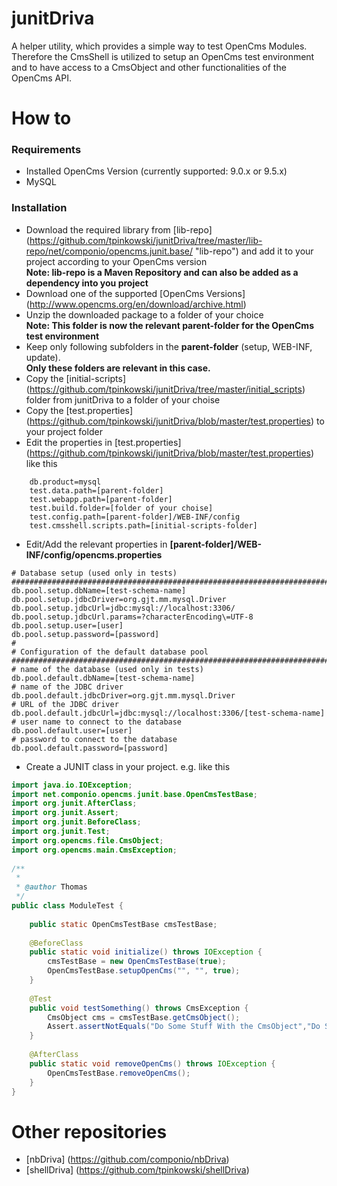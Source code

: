 junitDriva
=======
A helper utility, which provides a simple way to test OpenCms Modules.
Therefore the CmsShell is utilized to setup an OpenCms test environment and to have access to a CmsObject and other functionalities of the OpenCms API.

How to
=======
### Requirements ###
* Installed OpenCms Version (currently supported: 9.0.x or 9.5.x)
* MySQL

### Installation ###
* Download the required library from [lib-repo]
(https://github.com/tpinkowski/junitDriva/tree/master/lib-repo/net/componio/opencms.junit.base/ "lib-repo") and add it to your project according to your OpenCms version<br/>
**Note: lib-repo is a Maven Repository and can also be added as a dependency into you project**
* Download one of the supported [OpenCms Versions] (http://www.opencms.org/en/download/archive.html)
* Unzip the downloaded package to a folder of your choice<br/>
**Note: This folder is now the relevant parent-folder for the OpenCms test environment**<br/>
* Keep only following subfolders in the **parent-folder** (setup, WEB-INF, update).<br/>
**Only these folders are relevant in this case.**<br/>
* Copy the [initial-scripts] (https://github.com/tpinkowski/junitDriva/tree/master/initial_scripts) folder from junitDriva to a folder  of your choise
* Copy the [test.properties] (https://github.com/tpinkowski/junitDriva/blob/master/test.properties) to your project folder
* Edit the properties in [test.properties] (https://github.com/tpinkowski/junitDriva/blob/master/test.properties) like this<br/>
```
    db.product=mysql
    test.data.path=[parent-folder]
    test.webapp.path=[parent-folder]
    test.build.folder=[folder of your choise]
    test.config.path=[parent-folder]/WEB-INF/config
    test.cmsshell.scripts.path=[initial-scripts-folder]
```
* Edit/Add the relevant properties in **[parent-folder]/WEB-INF/config/opencms.properties**
```
# Database setup (used only in tests) 
#################################################################################
db.pool.setup.dbName=[test-schema-name]
db.pool.setup.jdbcDriver=org.gjt.mm.mysql.Driver
db.pool.setup.jdbcUrl=jdbc:mysql://localhost:3306/
db.pool.setup.jdbcUrl.params=?characterEncoding\=UTF-8
db.pool.setup.user=[user]
db.pool.setup.password=[password]
#
# Configuration of the default database pool
#################################################################################
# name of the database (used only in tests)
db.pool.default.dbName=[test-schema-name]
# name of the JDBC driver
db.pool.default.jdbcDriver=org.gjt.mm.mysql.Driver
# URL of the JDBC driver
db.pool.default.jdbcUrl=jdbc:mysql://localhost:3306/[test-schema-name]
# user name to connect to the database
db.pool.default.user=[user]
# password to connect to the database
db.pool.default.password=[password]
```
* Create a JUNIT class in your project. e.g. like this <br/>
```Java
import java.io.IOException;
import net.componio.opencms.junit.base.OpenCmsTestBase;
import org.junit.AfterClass;
import org.junit.Assert;
import org.junit.BeforeClass;
import org.junit.Test;
import org.opencms.file.CmsObject;
import org.opencms.main.CmsException;
 
/**
 *
 * @author Thomas
 */
public class ModuleTest {
    
    public static OpenCmsTestBase cmsTestBase;
 
    @BeforeClass
    public static void initialize() throws IOException {
        cmsTestBase = new OpenCmsTestBase(true);
        OpenCmsTestBase.setupOpenCms("", "", true);
    }
 
    @Test
    public void testSomething() throws CmsException {
        CmsObject cms = cmsTestBase.getCmsObject();
        Assert.assertNotEquals("Do Some Stuff With the CmsObject","Do Some Stuff With the CmsObject", "Hello World");
    }
    
    @AfterClass
    public static void removeOpenCms() throws IOException {
        OpenCmsTestBase.removeOpenCms();
    }
}
```

Other repositories
=======
* [nbDriva] (https://github.com/componio/nbDriva)
* [shellDriva] (https://github.com/tpinkowski/shellDriva)
